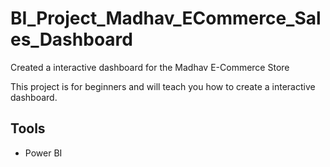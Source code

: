 # BI_Project_Madhav_ECommerce_Sales_Dashboard
Created a interactive dashboard for the Madhav E-Commerce Store

This project is for beginners and will teach you how to create a interactive dashboard.

## Tools
* Power BI
